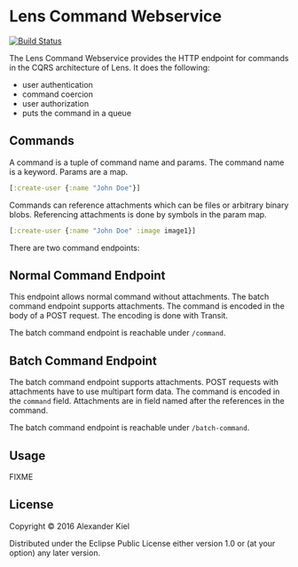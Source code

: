 # Lens Command Webservice

[![Build Status](https://travis-ci.org/alexanderkiel/lens-ws-cmd.svg?branch=master)](https://travis-ci.org/alexanderkiel/lens-ws-cmd)

The Lens Command Webservice provides the HTTP endpoint for commands in the CQRS architecture of Lens. It does the following:

* user authentication
* command coercion
* user authorization
* puts the command in a queue

## Commands

A command is a tuple of command name and params. The command name is a keyword. Params are a map.

```clojure
[:create-user {:name "John Doe"}]
```

Commands can reference attachments which can be files or arbitrary binary blobs. Referencing attachments is done by symbols in the param map.

```clojure
[:create-user {:name "John Doe" :image image1}]
```

There are two command endpoints:

## Normal Command Endpoint

This endpoint allows normal command without attachments. The batch command endpoint supports attachments. The command is encoded in the body of a POST request. The encoding is done with Transit.

The batch command endpoint is reachable under `/command`.

## Batch Command Endpoint

The batch command endpoint supports attachments. POST requests with attachments have to use multipart form data. The command is encoded in the `command` field. Attachments are in field named after the references in the command.

The batch command endpoint is reachable under `/batch-command`.

## Usage

FIXME

## License

Copyright © 2016 Alexander Kiel

Distributed under the Eclipse Public License either version 1.0 or (at
your option) any later version.
